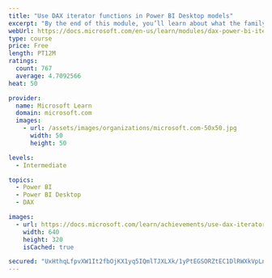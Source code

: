 ```yaml
---
title: "Use DAX iterator functions in Power BI Desktop models"
excerpt: "By the end of this module, you’ll learn about what the family of iterator functions can do and how to use them in your DAX calculations. Calculations will include custom summarizations, ranking, and concatenation."
webUrl: https://docs.microsoft.com/en-us/learn/modules/dax-power-bi-iterator-functions/
type: course
price: Free
length: PT12M
ratings:
  count: 767
  average: 4.7092566
heat: 50

provider:
  name: Microsoft Learn
  domain: microsoft.com
  images:
    - url: /assets/images/organizations/microsoft.com-50x50.jpg
      width: 50
      height: 50

levels:
  - Intermediate

topics:
  - Power BI
  - Power BI Desktop
  - DAX

images:
  - url: https://docs.microsoft.com/learn/achievements/use-dax-iterator-functions-power-bi-desktop-social.png
    width: 640
    height: 320
    isCached: true

secured: "UxHthqLfpvXW1It2fbOjKX1yq5IQmlTJXLXk/1yPtEGSORZtEC1DlRWXkVpLnB76qg8eV1fMU4JMucekAHq80K4k5pcJsh58/qKln1FdIKS/JPJYYrqU2Dw23ZNzlxk+jBpsokNxtkIR/6Q8Fz1NTDbXSgvIajgjiU8nbbPliK3aB7O4EemtKh3z9lIx1NylsvOEaLkz10BjYG16yHefEHcBdG2qmYqqesWfuZWcR/SnxuGcR1zUT8KCHUU9aYZP9MkD1Ereg+qPLSNWBZtFMW+j2LM72kiEABqoi7IKSxWFiYvOa0NpqS3I2/wiCRXLXwytX1T73TUaTug2qeQKl7+aB0XevilNKwvDOJtI2pBq6SYRPdixHj1j6CgdYdsV1kV/0tdNjNUUQooeBbnX0xs3kZqrInOusaNu/s/BKow=;iQeEHd7AX6CR0FnMxX0RjA=="
---
```


